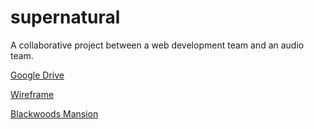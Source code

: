 # supernatural
A collaborative project between a web development team and an audio team.

[Google Drive](https://drive.google.com/drive/folders/1fXJWt0QYt-3zaJlTn9BwyM9_YX7MBmjY)

[Wireframe](https://www.figma.com/design/9BhouK6ryTjKl59laZGgT5/5123-SuperNatural?node-id=1-3&p=f&t=Rwr73bgnEQ29MiAz-0)

[Blackwoods Mansion](https://supernatural.wuaze.com)
